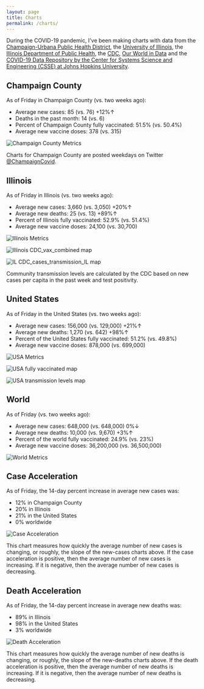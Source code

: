 ```yaml
---
layout: page
title: Charts
permalink: /charts/
---
```


During the COVID-19 pandemic, I've been making charts with data from the [Champaign-Urbana Public Health District](https://www.c-uphd.org/champaign-urbana-illinois-coronavirus-information.html), the [University of Illinois](https://go.illinois.edu/COVIDTestingData), the [Illinois Department of Public Health](http://www.dph.illinois.gov/covid19), the [CDC](https://covid.cdc.gov/covid-data-tracker/), [Our World in Data](https://github.com/owid/covid-19-data/tree/master/public/data) and the [COVID-19 Data Repository by the Center for Systems Science and Engineering (CSSE) at Johns Hopkins University](https://github.com/CSSEGISandData/COVID-19).

## Champaign County

As of Friday in Champaign County (vs. two weeks ago):
  
  - Average new cases: 85 (vs. 76) +12%↑
  - Deaths in the past month: 14 (vs. 6)
  - Percent of Champaign County fully vaccinated: 51.5% (vs. 50.4%)
  - Average new vaccine doses: 378 (vs. 315)

![Champaign County Metrics](https://raw.githubusercontent.com/bzigterman/CUcovid/main/gh_action/Champaign_facet.png)

Charts for Champaign County are posted weekdays on Twitter [@ChampaignCovid](https://twitter.com/ChampaignCovid).

## Illinois

As of Friday in Illinois (vs. two weeks ago):
  
  - Average new cases: 3,660 (vs. 3,050) +20%↑
  - Average new deaths: 25 (vs. 13) +89%↑
  - Percent of Illinois fully vaccinated: 52.9% (vs. 51.4%)
  - Average new vaccine doses: 24,100 (vs. 30,700)

![Illinois Metrics](https://raw.githubusercontent.com/bzigterman/CUcovid/main/gh_action/IL_facet.png)

![Illinois CDC_vax_combined map](https://raw.githubusercontent.com/bzigterman/CUcovid/main/gh_action/IL_vax_combined.png)

![IL CDC_cases_transmission_IL map](https://raw.githubusercontent.com/bzigterman/CUcovid/main/gh_action/IL_cases_transmission.png)

Community transmission levels are calculated by the CDC based on new cases per capita in the past week and test positivity.

## United States

As of Friday in the United States (vs. two weeks ago):
  
  - Average new cases: 156,000 (vs. 129,000) +21%↑
  - Average new deaths: 1,270 (vs. 642) +98%↑
  - Percent of the United States fully vaccinated: 51.2% (vs. 49.8%)
  - Average new vaccine doses: 878,000 (vs. 699,000)

![USA Metrics](https://raw.githubusercontent.com/bzigterman/CUcovid/main/gh_action/US_facet.png)

![USA fully vaccinated map](https://raw.githubusercontent.com/bzigterman/CUcovid/main/gh_action/usa_vax_total.png)

![USA transmission levels map](https://raw.githubusercontent.com/bzigterman/CUcovid/main/gh_action/usa_transmission.png)

## World

As of Friday (vs. two weeks ago):
  
  - Average new cases: 648,000 (vs. 648,000) 0%↓
  - Average new deaths: 10,000 (vs. 9,670) +3%↑
  - Percent of the world fully vaccinated: 24.9% (vs. 23%)
  - Average new vaccine doses: 36,200,000 (vs. 36,500,000)

![World Metrics](https://raw.githubusercontent.com/bzigterman/CUcovid/main/gh_action/world_facet.png)

## Case Acceleration

As of Friday, the 14-day percent increase in average new cases was:
  
  - 12% in Champaign County
  - 20% in Illinois
  - 21% in the United States
  - 0% worldwide

![Case Acceleration](https://raw.githubusercontent.com/bzigterman/CUcovid/main/gh_action/new_cases_change_facet.png)

This chart measures how quickly the average number of new cases is changing, or roughly, the slope of the new-cases charts above. If the case acceleration is positive, then the average number of new cases is increasing. If it is negative, then the average number of new cases is decreasing.

## Death Acceleration

As of Friday, the 14-day percent increase in average new deaths was:
  
  - 89% in Illinois
  - 98% in the United States
  - 3% worldwide

![Death Acceleration](https://raw.githubusercontent.com/bzigterman/CUcovid/main/gh_action/new_deaths_change_facet.png)

This chart measures how quickly the average number of new deaths is changing, or roughly, the slope of the new-deaths charts above. If the death acceleration is positive, then the average number of new deaths is increasing. If it is negative, then the average number of new deaths is decreasing.


